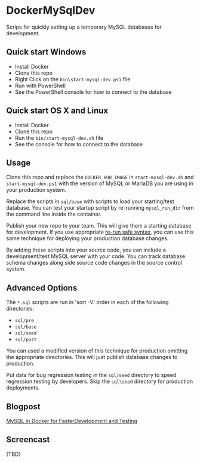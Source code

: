 # DockerMySqlDev
Scrips for quickly setting up a temporary MySQL databases for development.

## Quick start Windows

* Install Docker
* Clone this repo
* Right Click on the `bin\start-mysql-dev.ps1` file
* Run with PowerShell
* See the PowerShell console for how to connect to the database

## Quick start OS X and Linux

* Install Docker
* Clone this repo
* Run the `bin/start-mysql-dev.sh` file
* See the console for how to connect to the database

## Usage

Clone this repo and replace the `DOCKER_HUB_IMAGE` in `start-mysql-dev.sh` and
`start-mysql-dev.ps1` with the version of MySQL or MariaDB you are using in 
your production system.

Replace the scripts in `sql/base` with scripts to load your starting/test 
database.  You can test your startup script by re-running `mysql_run_dir`
from the command line inside the container.

Publish your new repo to your team.  This will give them a starting database
for development.  If you use appropriate [re-run safe syntax](https://www.stormes.net/deploying-mysql-updates/), you can use 
this same technique for deploying your production database changes.

By adding these scripts into your source code, you can include a development/test
MySQL server with your code.  You can track database schema changes along side source
code changes in the source control system.

## Advanced Options

The `*.sql` scripts are run in 'sort -V' order in each of the following 
directories:

* `sql/pre`
* `sql/base`
* `sql/seed`
* `sql/post`

You can used a modified version of this technique for production omitting 
the appropriate directories.  This will just publish database changes to 
production.

Put data for bug regression testing in the `sql/seed` directory to speed regression
testing by developers.  Skip the `sql\seed` directory for production deployments. 

## Blogpost

[MySQL in Docker for FasterDevelopment and Testing](https://www.stormes.net/using-docker-mysql-faster-development/)

## Screencast 
(TBD)